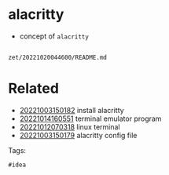 # alacritty

- concept of `alacritty`

```
```

` zet/20221020044600/README.md `

# Related

- [20221003150182](/zet/20221003150182/README.md) install alacritty 
- [20221014160551](/zet/20221014160551/README.md) terminal emulator program
- [20221012070318](/zet/20221012070318/README.md) linux terminal
- [20221003150179](/zet/20221003150179/README.md) alacritty config file

Tags:

    #idea
